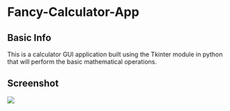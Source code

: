 # Fancy-Calculator-App


## Basic Info

<p>
This is a calculator GUI application built using the Tkinter module in python that will perform the basic mathematical operations.
</p>

## Screenshot

<img src="https://github.com/jamesgeorge007/Fancy-Calculator-App-/blob/master/Calculator/assets/calc_image.JPG">
